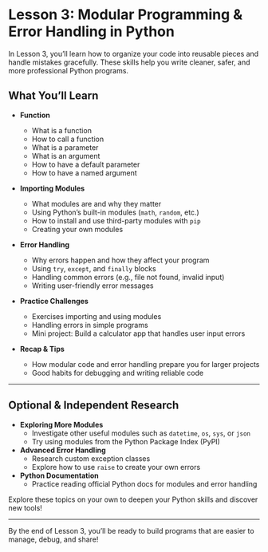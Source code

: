 # Lesson 3: Modular Programming & Error Handling in Python 

In Lesson 3, you’ll learn how to organize your code into reusable pieces and handle mistakes gracefully. These skills help you write cleaner, safer, and more professional Python programs.

## What You’ll Learn

- **Function**
  - What is a function
  - How to call a function
  - What is a parameter
  - What is an argument
  - How to have a default parameter
  - How to have a named argument

- **Importing Modules**
  - What modules are and why they matter
  - Using Python’s built-in modules (`math`, `random`, etc.)
  - How to install and use third-party modules with `pip`
  - Creating your own modules

- **Error Handling**
  - Why errors happen and how they affect your program
  - Using `try`, `except`, and `finally` blocks
  - Handling common errors (e.g., file not found, invalid input)
  - Writing user-friendly error messages

- **Practice Challenges**
  - Exercises importing and using modules
  - Handling errors in simple programs
  - Mini project: Build a calculator app that handles user input errors

- **Recap & Tips**
  - How modular code and error handling prepare you for larger projects
  - Good habits for debugging and writing reliable code

---

## Optional & Independent Research

- **Exploring More Modules**
  - Investigate other useful modules such as `datetime`, `os`, `sys`, or `json`
  - Try using modules from the Python Package Index (PyPI)
- **Advanced Error Handling**
  - Research custom exception classes
  - Explore how to use `raise` to create your own errors
- **Python Documentation**
  - Practice reading official Python docs for modules and error handling

Explore these topics on your own to deepen your Python skills and discover new tools!

---

By the end of Lesson 3, you’ll be ready to build programs that are easier to manage, debug, and share!

